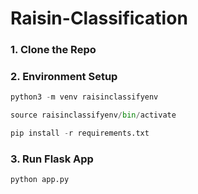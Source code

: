 # Raisin-Classification
### 1. Clone the Repo
### 2. Environment Setup
```python
python3 -m venv raisinclassifyenv
```
```python
source raisinclassifyenv/bin/activate
```
```python
pip install -r requirements.txt
```
### 3. Run Flask App
```python
python app.py 
```
